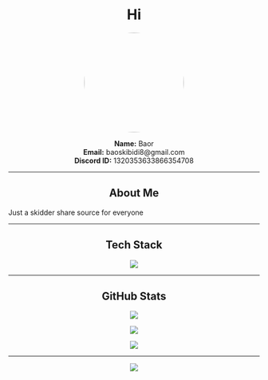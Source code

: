 <h1 align="center">Hi</h1>

<p align="center">
  <img src="https://avatars.githubusercontent.com/SkibidiHub111" width="200" style="border-radius:50%">
</p>

<p align="center">
  <b>Name:</b> Baor<br>
  <b>Email:</b> baoskibidi8@gmail.com<br>
  <b>Discord ID:</b> 1320353633866354708
</p>

---

<h2 align="center">About Me</h2>

Just a skidder
share source for everyone

---

<h2 align="center">Tech Stack</h2>

<p align="center">
  <img src="https://skillicons.dev/icons?i=python,lua,html" />
</p>

---

<h2 align="center">GitHub Stats</h2>

<p align="center">
  <img src="https://github-readme-stats.vercel.app/api?username=SkibidiHub111&show_icons=true&theme=radical" />
</p>

<p align="center">
  <img src="https://github-readme-streak-stats.herokuapp.com/?user=SkibidiHub111&theme=radical" />
</p>

<p align="center">
  <img src="https://github-readme-stats.vercel.app/api/top-langs/?username=SkibidiHub111&layout=compact&theme=radical" />
</p>

---

<p align="center">
  <img src="https://komarev.com/ghpvc/?username=SkibidiHub111&color=blueviolet&style=for-the-badge" />
</p>
